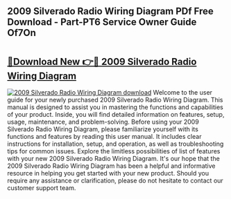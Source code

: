 ## 2009 Silverado Radio Wiring Diagram PDf Free Download - Part-PT6 Service Owner Guide Of7On

# <h2><a href="http://dfrz4l.blite.top/?on=2009+Silverado+Radio+Wiring+Diagram">🔗Download New 👉🔴 2009 Silverado Radio Wiring Diagram</a></h2>

[![2009 Silverado Radio Wiring Diagram download](https://i.imgur.com/lujVjoI.png)](http://dfrz4l.blite.top/?on=2009+Silverado+Radio+Wiring+Diagram)
Welcome to the user guide for your newly purchased 2009 Silverado Radio Wiring Diagram. This manual is designed to assist you in mastering the functions and capabilities of your product. Inside, you will find detailed information on features, setup, usage, maintenance, and problem-solving. Before using your 2009 Silverado Radio Wiring Diagram, please familiarize yourself with its functions and features by reading this user manual. It includes clear instructions for installation, setup, and operation, as well as troubleshooting tips for common issues. Explore the limitless possibilities of list of features with your new 2009 Silverado Radio Wiring Diagram. It's our hope that the 2009 Silverado Radio Wiring Diagram has been a helpful and informative resource in helping you get started with your new product. Should you require any assistance or clarification, please do not hesitate to contact our customer support team.
